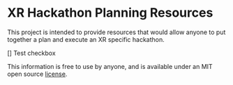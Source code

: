 # XR Hackathon Planning Resources

This project is intended to provide resources that would allow anyone to put together a plan and execute an XR specific hackathon.

[] Test checkbox

This information is free to use by anyone, and is available under an MIT open source [license](LICENSE).